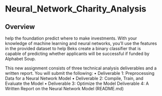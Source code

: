 # Neural_Network_Charity_Analysis

## Overview

help the foundation predict where to make investments.
With your knowledge of machine learning and neural networks, you’ll use the features in the provided dataset to help Beks create a binary classifier that is capable of predicting whether applicants will be successful if funded by Alphabet Soup.

This new assignment consists of three technical analysis deliverables and a written report. You will submit the following:
• Deliverable 1: Preprocessing Data for a Neural Network Model
• Deliverable 2: Compile, Train, and Evaluate the Model
• Deliverable 3: Optimize the Model
Deliverable 4: A Written Report on the Neural Network Model (README.md)